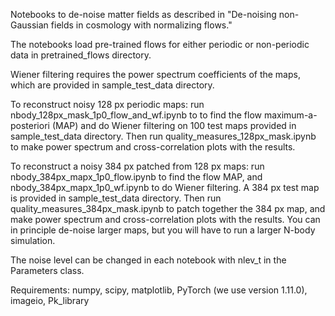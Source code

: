 Notebooks to de-noise matter fields as described in "De-noising non-Gaussian fields in cosmology with normalizing flows."

The notebooks load pre-trained flows for either periodic or non-periodic data in pretrained_flows directory.

Wiener filtering requires the power spectrum coefficients of the maps, which are provided in sample_test_data directory.

To reconstruct noisy 128 px periodic maps: run nbody_128px_mask_1p0_flow_and_wf.ipynb to to find the flow maximum-a-posteriori (MAP) and do Wiener filtering on 100 test maps provided in sample_test_data directory. Then run quality_measures_128px_mask.ipynb to make power spectrum and cross-correlation plots with the results.

To reconstruct a noisy 384 px patched from 128 px maps: run nbody_384px_mapx_1p0_flow.ipynb to find the flow MAP, and nbody_384px_mapx_1p0_wf.ipynb to do Wiener filtering. A 384 px test map is provided in sample_test_data directory. Then run quality_measures_384px_mask.ipynb to patch together the 384 px map, and make power spectrum and cross-correlation plots with the results. You can in principle de-noise larger maps, but you will have to run a larger N-body simulation.

The noise level can be changed in each notebook with nlev_t in the Parameters class.

Requirements: numpy, scipy, matplotlib, PyTorch (we use version 1.11.0), imageio, Pk_library
